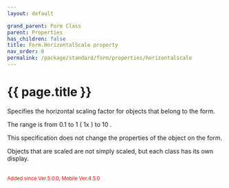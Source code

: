 ```yaml
---
layout: default

grand_parent: Form Class
parent: Properties
has_children: false
title: Form.HorizontalScale property
nav_order: 8
permalink: /package/standard/form/properties/horizontalscale
---
```

# {{ page.title }}


Specifies the horizontal scaling factor for objects that belong to the form.

The range is from 0.1 to 1 ( 1x ) to 10 .

This specification does not change the properties of the object on the form.

 

Objects that are scaled are not simply scaled, but each class has its own display.

<br><small><span style="color:red">Added since Ver.5.0.0, Mobile Ver.4.5.0</span></small>

